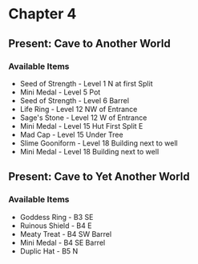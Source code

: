 # Chapter 4

## Present: Cave to Another World

### Available Items

* Seed of Strength - Level 1 N at first Split
* Mini Medal - Level 5 Pot
* Seed of Strength - Level 6 Barrel
* Life Ring - Level 12 NW of Entrance
* Sage's Stone - Level 12 W of Entrance
* Mini Medal - Level 15 Hut First Split E
* Mad Cap - Level 15 Under Tree
* Slime Gooniform - Level 18 Building next to well
* Mini Medal - Level 18 Building next to well

## Present: Cave to Yet Another World

### Available Items

* Goddess Ring - B3 SE
* Ruinous Shield - B4 E
* Meaty Treat - B4 SW Barrel
* Mini Medal - B4 SE Barrel
* Duplic Hat - B5 N
